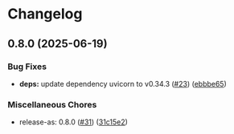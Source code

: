 # Changelog

## 0.8.0 (2025-06-19)


### Bug Fixes

* **deps:** update dependency uvicorn to v0.34.3 ([#23](https://github.com/SchweizerischeBundesbahnen/strictdoc-service/issues/23)) ([ebbbe65](https://github.com/SchweizerischeBundesbahnen/strictdoc-service/commit/ebbbe6535c4394b40e1211d966a716a1f508e680))


### Miscellaneous Chores

* release-as: 0.8.0 ([#31](https://github.com/SchweizerischeBundesbahnen/strictdoc-service/issues/31)) ([31c15e2](https://github.com/SchweizerischeBundesbahnen/strictdoc-service/commit/31c15e2b1da3f08aa134ae15b1d9e728fbcaaaf2))
